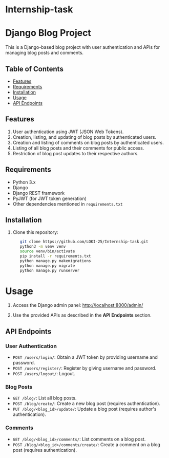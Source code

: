 # Internship-task

# Django Blog Project

This is a Django-based blog project with user authentication and APIs for managing blog posts and comments.

## Table of Contents

- [Features](#features)
- [Requirements](#requirements)
- [Installation](#installation)
- [Usage](#usage)
- [API Endpoints](#api-endpoints)


## Features

1. User authentication using JWT (JSON Web Tokens).
2. Creation, listing, and updating of blog posts by authenticated users.
3. Creation and listing of comments on blog posts by authenticated users.
4. Listing of all blog posts and their comments for public access.
5. Restriction of blog post updates to their respective authors.

## Requirements

- Python 3.x
- Django
- Django REST framework
- PyJWT (for JWT token generation)
- Other dependencies mentioned in `requirements.txt`

## Installation

1. Clone this repository:

   ```bash
      git clone https://github.com/LOKI-25/Internship-task.git
      python3 -m venv venv
      source venv/bin/activate
      pip install -r requirements.txt
      python manage.py makemigrations
      python manage.py migrate
      python manage.py runserver


# Usage

1. Access the Django admin panel: [http://localhost:8000/admin/](http://localhost:8000/admin/)

2. Use the provided APIs as described in the **API Endpoints** section.

## API Endpoints

### User Authentication

- `POST /users/login/`: Obtain a JWT token by providing username and password.
- `POST /users/register/`: Register by giving username and password.
- `POST /users/logout/`: Logout.

### Blog Posts

- `GET /blog/`: List all blog posts.
- `POST /blog/create/`: Create a new blog post (requires authentication).
- `PUT /blog/<blog_id>/update/`: Update a blog post (requires author's authentication).

### Comments

- `GET /blog/<blog_id>/comments/`: List comments on a blog post.
- `POST /blog/<blog_id>/comments/create/`: Create a comment on a blog post (requires authentication).



   
